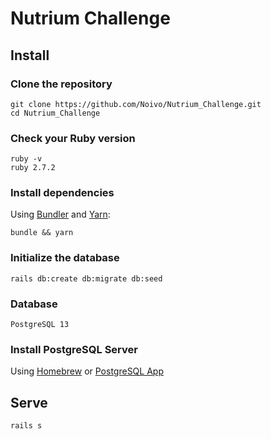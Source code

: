 # Nutrium Challenge

## Install

### Clone the repository

```shell
git clone https://github.com/Noivo/Nutrium_Challenge.git
cd Nutrium_Challenge
```

### Check your Ruby version

```shell
ruby -v
ruby 2.7.2
```

### Install dependencies

Using [Bundler](https://github.com/bundler/bundler) and [Yarn](https://github.com/yarnpkg/yarn):

```shell
bundle && yarn
```

### Initialize the database

```shell
rails db:create db:migrate db:seed
```

### Database

```shell
PostgreSQL 13
```

### Install PostgreSQL Server

Using [Homebrew](https://dataschool.com/learn-sql/how-to-start-a-postgresql-server-on-mac-os-x/#using-homebrew) or [PostgreSQL App](https://dataschool.com/learn-sql/how-to-start-a-postgresql-server-on-mac-os-x/#using-postgresql-app)

## Serve

```shell
rails s
```
